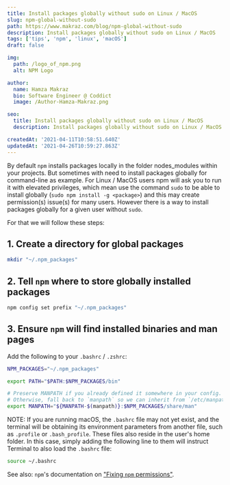 ```yaml
---
title: Install packages globally without sudo on Linux / MacOS
slug: npm-global-without-sudo
path: https://www.makraz.com/blog/npm-global-without-sudo
description: Install packages globally without sudo on Linux / MacOS
tags: ['tips', 'npm', 'linux', 'macOS']
draft: false

img:
  path: /logo_of_npm.png
  alt: NPM Logo

author:
  name: Hamza Makraz
  bio: Software Engineer @ Coddict
  image: /Author-Hamza-Makraz.png

seo:
  title: Install packages globally without sudo on Linux / MacOS
  description: Install packages globally without sudo on Linux / MacOS

createdAt: '2021-04-11T10:58:51.640Z'
updatedAt: '2021-04-26T10:59:27.863Z'
---
```


By default `npm` installs packages locally in the folder nodes_modules within your projects.
But sometimes with need to install packages globally for command-line as example.
For Linux / MacOS users npm will ask you to run it with elevated privileges,
which mean use the command `sudo` to be able to install globally (`sudo npm install -g <package>`)
and this may create permission(s) issue(s) for many users.
However there is a way to install packages globally for a given user without `sudo`.

For that we will follow these steps:

## 1. Create a directory for global packages

```sh
mkdir "~/.npm_packages"
```

## 2. Tell `npm` where to store globally installed packages

```sh
npm config set prefix "~/.npm_packages"
```

## 3. Ensure `npm` will find installed binaries and man pages

Add the following to your `.bashrc` / `.zshrc`:

```sh
NPM_PACKAGES="~/.npm_packages"

export PATH="$PATH:$NPM_PACKAGES/bin"

# Preserve MANPATH if you already defined it somewhere in your config.
# Otherwise, fall back to `manpath` so we can inherit from `/etc/manpath`.
export MANPATH="${MANPATH-$(manpath)}:$NPM_PACKAGES/share/man"
```

NOTE: If you are running macOS, the `.bashrc` file may not yet exist, and the terminal will be obtaining its environment parameters from another file, such as `.profile` or `.bash_profile`. These files also reside in the user's home folder. In this case, simply adding the following line to them will instruct Terminal to also load the `.bashrc` file:

```sh
source ~/.bashrc
```

See also: `npm`'s documentation on
["Fixing `npm` permissions"](https://docs.npmjs.com/getting-started/fixing-npm-permissions).
